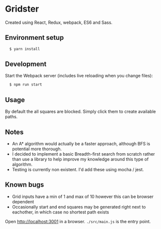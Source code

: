 # Gridster

Created using React, Redux, webpack, ES6 and Sass.

## Environment setup

```sh
  $ yarn install
```

## Development

Start the Webpack server (includes live reloading when you change files):

```sh
  $ npm run start
```

## Usage

By default the all squares are blocked. Simply click them to create available paths.

## Notes

* An A* algorithm would actually be a faster approach, although BFS is potential more thorough.
* I decided to implement a basic Breadth-first search from scratch rather than use a library to help improve my knowledge around this type of algorithm.
* Testing is currently non existent. I'd add these using mocha / jest.

## Known bugs

* Grid inputs have a min of 1 and max of 10 however this can be browser dependent
* Occasionally start and end squares may be generated right next to eachother, in which case no shortest path exists

Open [http://localhost:3001](http://localhost:3001) in a browser. `./src/main.js` is the entry point.
